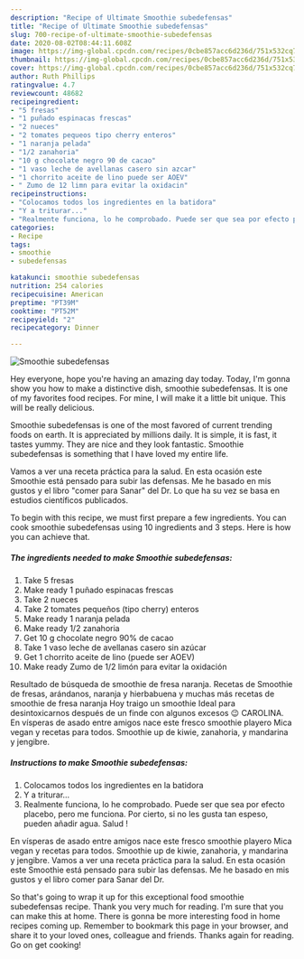 ```yaml
---
description: "Recipe of Ultimate Smoothie subedefensas"
title: "Recipe of Ultimate Smoothie subedefensas"
slug: 700-recipe-of-ultimate-smoothie-subedefensas
date: 2020-08-02T08:44:11.608Z
image: https://img-global.cpcdn.com/recipes/0cbe857acc6d236d/751x532cq70/smoothie-subedefensas-foto-principal.jpg
thumbnail: https://img-global.cpcdn.com/recipes/0cbe857acc6d236d/751x532cq70/smoothie-subedefensas-foto-principal.jpg
cover: https://img-global.cpcdn.com/recipes/0cbe857acc6d236d/751x532cq70/smoothie-subedefensas-foto-principal.jpg
author: Ruth Phillips
ratingvalue: 4.7
reviewcount: 48682
recipeingredient:
- "5 fresas"
- "1 puñado espinacas frescas"
- "2 nueces"
- "2 tomates pequeos tipo cherry enteros"
- "1 naranja pelada"
- "1/2 zanahoria"
- "10 g chocolate negro 90 de cacao"
- "1 vaso leche de avellanas casero sin azcar"
- "1 chorrito aceite de lino puede ser AOEV"
- " Zumo de 12 limn para evitar la oxidacin"
recipeinstructions:
- "Colocamos todos los ingredientes en la batidora"
- "Y a triturar..."
- "Realmente funciona, lo he comprobado. Puede ser que sea por efecto placebo, pero me funciona. Por cierto, si no les gusta tan espeso, pueden añadir agua. Salud !"
categories:
- Recipe
tags:
- smoothie
- subedefensas

katakunci: smoothie subedefensas 
nutrition: 254 calories
recipecuisine: American
preptime: "PT39M"
cooktime: "PT52M"
recipeyield: "2"
recipecategory: Dinner

---
```



![Smoothie subedefensas](https://img-global.cpcdn.com/recipes/0cbe857acc6d236d/751x532cq70/smoothie-subedefensas-foto-principal.jpg)

Hey everyone, hope you're having an amazing day today. Today, I'm gonna show you how to make a distinctive dish, smoothie subedefensas. It is one of my favorites food recipes. For mine, I will make it a little bit unique. This will be really delicious.

Smoothie subedefensas is one of the most favored of current trending foods on earth. It is appreciated by millions daily. It is simple, it is fast, it tastes yummy. They are nice and they look fantastic. Smoothie subedefensas is something that I have loved my entire life.

Vamos a ver una receta práctica para la salud. En esta ocasión este Smoothie está pensado para subir las defensas. Me he basado en mis gustos y el libro &#34;comer para Sanar&#34; del Dr. Lo que ha su vez se basa en estudios científicos publicados.


To begin with this recipe, we must first prepare a few ingredients. You can cook smoothie subedefensas using 10 ingredients and 3 steps. Here is how you can achieve that.

<!--inarticleads1-->

##### The ingredients needed to make Smoothie subedefensas:

1. Take 5 fresas
1. Make ready 1 puñado espinacas frescas
1. Take 2 nueces
1. Take 2 tomates pequeños (tipo cherry) enteros
1. Make ready 1 naranja pelada
1. Make ready 1/2 zanahoria
1. Get 10 g chocolate negro 90% de cacao
1. Take 1 vaso leche de avellanas casero sin azúcar
1. Get 1 chorrito aceite de lino (puede ser AOEV)
1. Make ready  Zumo de 1/2 limón para evitar la oxidación


Resultado de búsqueda de smoothie de fresa naranja. Recetas de Smoothie de fresas, arándanos, naranja y hierbabuena y muchas más recetas de smoothie de fresa naranja Hoy traigo un smoothie Ideal para desintoxicarnos después de un finde con algunos excesos 😉 CAROLINA. En vísperas de asado entre amigos nace este fresco smoothie playero Mica vegan y recetas para todos. Smoothie up de kiwie, zanahoria, y mandarina y jengibre. 

<!--inarticleads2-->

##### Instructions to make Smoothie subedefensas:

1. Colocamos todos los ingredientes en la batidora
1. Y a triturar...
1. Realmente funciona, lo he comprobado. Puede ser que sea por efecto placebo, pero me funciona. Por cierto, si no les gusta tan espeso, pueden añadir agua. Salud !


En vísperas de asado entre amigos nace este fresco smoothie playero Mica vegan y recetas para todos. Smoothie up de kiwie, zanahoria, y mandarina y jengibre. Vamos a ver una receta práctica para la salud. En esta ocasión este Smoothie está pensado para subir las defensas. Me he basado en mis gustos y el libro comer para Sanar del Dr. 

So that's going to wrap it up for this exceptional food smoothie subedefensas recipe. Thank you very much for reading. I'm sure that you can make this at home. There is gonna be more interesting food in home recipes coming up. Remember to bookmark this page in your browser, and share it to your loved ones, colleague and friends. Thanks again for reading. Go on get cooking!
